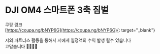 
DJI OM4 스마트폰 3축 짐벌 
======


쿠팡 링크    
[https://coupa.ng/bNYP6G](https://coupa.ng/bNYP6G){: target="_blank"}  
  
저의 파트너스 활동을 통해서 저에게 일정액의 수익 발생 될수 있습니다  
고맙습니다 🎁🌼🧡😊